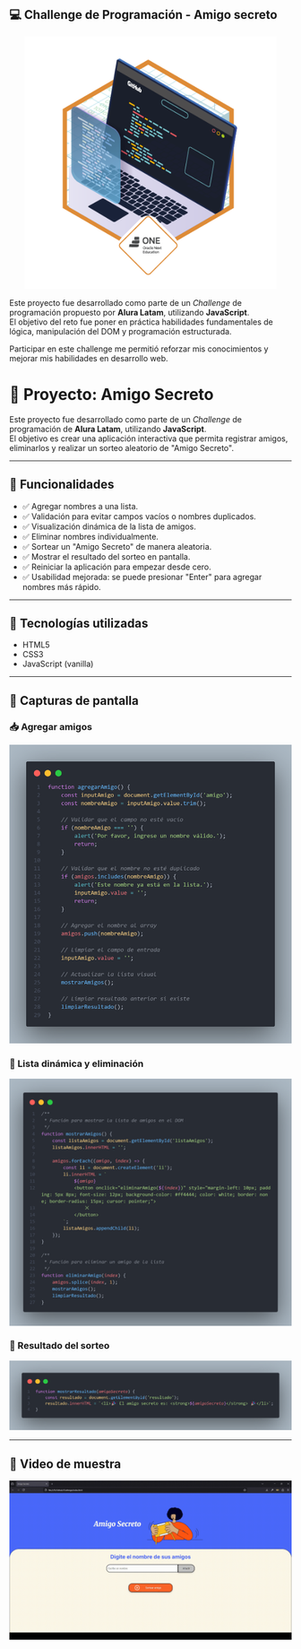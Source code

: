 ## 💻 Challenge de Programación - Amigo secreto

<p align="center">
  <img src="./Img/Badge.png" alt="Insignia Oracle Next Education" width="450"/>
</p>

Este proyecto fue desarrollado como parte de un *Challenge* de programación propuesto por **Alura Latam**, utilizando **JavaScript**.  
El objetivo del reto fue poner en práctica habilidades fundamentales de lógica, manipulación del DOM y programación estructurada.

Participar en este challenge me permitió reforzar mis conocimientos y mejorar mis habilidades en desarrollo web.

# 🎁 Proyecto: Amigo Secreto

Este proyecto fue desarrollado como parte de un *Challenge* de programación de **Alura Latam**, utilizando **JavaScript**.  
El objetivo es crear una aplicación interactiva que permita registrar amigos, eliminarlos y realizar un sorteo aleatorio de "Amigo Secreto".

---

## 🚀 Funcionalidades

- ✅ Agregar nombres a una lista.
- ✅ Validación para evitar campos vacíos o nombres duplicados.
- ✅ Visualización dinámica de la lista de amigos.
- ✅ Eliminar nombres individualmente.
- ✅ Sortear un "Amigo Secreto" de manera aleatoria.
- ✅ Mostrar el resultado del sorteo en pantalla.
- ✅ Reiniciar la aplicación para empezar desde cero.
- ✅ Usabilidad mejorada: se puede presionar "Enter" para agregar nombres más rápido.

---

## 🧠 Tecnologías utilizadas

- HTML5
- CSS3
- JavaScript (vanilla)

---

## 📸 Capturas de pantalla

### 📥 Agregar amigos
![Agregar nombres](./Img/agregando-amigos.png)

### 🔁 Lista dinámica y eliminación
![Lista de amigos](./Img/lista-eliminar.png)

### 🎉 Resultado del sorteo
![Sorteo realizado](./Img/mostrar-resultado.png)


---

## 🎥 Video de muestra

![Muestra](Muestra.gif)
